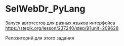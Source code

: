 # SelWebDr_PyLang
Запуск автотестов для разных языков интерфейса
https://stepik.org/lesson/237240/step/9?unit=209628

Репозиторий для этого задания
